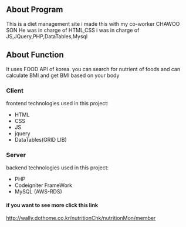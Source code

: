 ## About Program 
This is a diet management site
i made this with my co-worker CHAWOO SON 
He was in charge of HTML,CSS
i was in charge of JS,JQuery,PHP,DataTables,Mysql

## About Function
It uses FOOD API of korea. you can search for nutrient of foods
and can calculate BMI and get BMI based on your body

### Client 
frontend technologies used in this project:
* HTML
* CSS
* JS
* jquery
* DataTables(GRID LIB)

### Server 
backend technologies used in this project:

* PHP
* Codeigniter FrameWork
* MySQL (AWS-RDS)


#### if you want to see more click this link 
http://wally.dothome.co.kr/nutritionChk/nutritionMon/member

